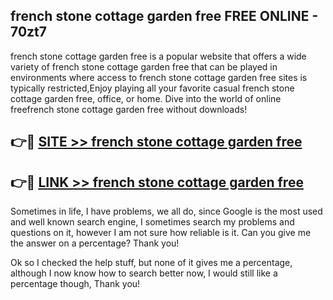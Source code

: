 ## french stone cottage garden free FREE ONLINE - 70zt7

french stone cottage garden free is a popular website that offers a wide variety of french stone cottage garden free that can be played in environments where access to french stone cottage garden free sites is typically restricted,Enjoy playing all your favorite casual french stone cottage garden free, office, or home. Dive into the world of online freefrench stone cottage garden free without downloads!

## 👉🔴 [SITE >> french stone cottage garden free](http://news.freeplayer.one?title=french_stone_cottage_garden_free&ref=FRRE)

## 👉🔴 [LINK >> french stone cottage garden free](http://news.freeplayer.one?title=french_stone_cottage_garden_free&ref=FREE)

Sometimes in life, I have problems, we all do, since Google is the most used and well known search engine, I sometimes search my problems and questions on it, however I am not sure how reliable is it. Can you give me the answer on a percentage? Thank you!

Ok so I checked the help stuff, but none of it gives me a percentage, although I now know how to search better now, I would still like a percentage though, Thank you!